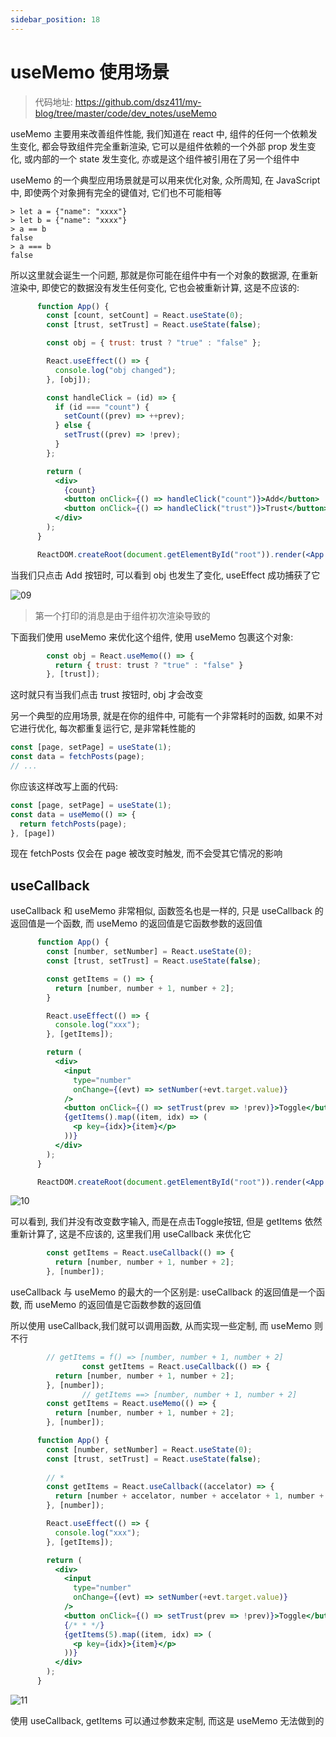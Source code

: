 ```yaml
---
sidebar_position: 18
---
```


# useMemo 使用场景

> 代码地址: https://github.com/dsz411/my-blog/tree/master/code/dev_notes/useMemo

useMemo 主要用来改善组件性能, 我们知道在 react 中, 组件的任何一个依赖发生变化, 都会导致组件完全重新渲染, 它可以是组件依赖的一个外部 prop 发生变化, 或内部的一个 state 发生变化, 亦或是这个组件被引用在了另一个组件中

useMemo 的一个典型应用场景就是可以用来优化对象, 众所周知, 在 JavaScript 中, 即使两个对象拥有完全的键值对, 它们也不可能相等

```shell
> let a = {"name": "xxxx"}
> let b = {"name": "xxxx"}
> a == b
false
> a === b
false
```

所以这里就会诞生一个问题, 那就是你可能在组件中有一个对象的数据源, 在重新渲染中, 即使它的数据没有发生任何变化, 它也会被重新计算, 这是不应该的:

```jsx
      function App() {
        const [count, setCount] = React.useState(0);
        const [trust, setTrust] = React.useState(false);

        const obj = { trust: trust ? "true" : "false" };

        React.useEffect(() => {
          console.log("obj changed");
        }, [obj]);

        const handleClick = (id) => {
          if (id === "count") {
            setCount((prev) => ++prev);
          } else {
            setTrust((prev) => !prev);
          }
        };

        return (
          <div>
            {count}
            <button onClick={() => handleClick("count")}>Add</button>
            <button onClick={() => handleClick("trust")}>Trust</button>
          </div>
        );
      }

      ReactDOM.createRoot(document.getElementById("root")).render(<App />);
```

当我们只点击 Add 按钮时, 可以看到 obj 也发生了变化, useEffect 成功捕获了它

![09](./img/09.png)

> 第一个打印的消息是由于组件初次渲染导致的

下面我们使用 useMemo 来优化这个组件, 使用 useMemo 包裹这个对象:

```jsx
        const obj = React.useMemo(() => {
          return { trust: trust ? "true" : "false" }
        }, [trust]);
```

这时就只有当我们点击 trust 按钮时, obj 才会改变

另一个典型的应用场景, 就是在你的组件中, 可能有一个非常耗时的函数, 如果不对它进行优化, 每次都重复运行它, 是非常耗性能的

```javascript
const [page, setPage] = useState(1);
const data = fetchPosts(page);
// ...
```

你应该这样改写上面的代码:

```javascript
const [page, setPage] = useState(1);
const data = useMemo(() => {
  return fetchPosts(page);
}, [page])
```

现在 fetchPosts 仅会在 page 被改变时触发, 而不会受其它情况的影响

## useCallback

useCallback 和 useMemo 非常相似, 函数签名也是一样的, 只是 useCallback 的返回值是一个函数, 而 useMemo 的返回值是它函数参数的返回值

```jsx
      function App() {
        const [number, setNumber] = React.useState(0);
        const [trust, setTrust] = React.useState(false);

        const getItems = () => {
          return [number, number + 1, number + 2];
        }

        React.useEffect(() => {
          console.log("xxx");
        }, [getItems]);

        return (
          <div>
            <input
              type="number"
              onChange={(evt) => setNumber(+evt.target.value)}
            />
            <button onClick={() => setTrust(prev => !prev)}>Toggle</button>
            {getItems().map((item, idx) => (
              <p key={idx}>{item}</p>
            ))}
          </div>
        );
      }

      ReactDOM.createRoot(document.getElementById("root")).render(<App />);
```

![10](./img/10.png)

可以看到, 我们并没有改变数字输入, 而是在点击Toggle按钮, 但是 getItems 依然重新计算了, 这是不应该的, 这里我们用 useCallback 来优化它

```jsx
        const getItems = React.useCallback(() => {
          return [number, number + 1, number + 2];
        }, [number]);
```

useCallback 与 useMemo 的最大的一个区别是: useCallback 的返回值是一个函数, 而 useMemo 的返回值是它函数参数的返回值

所以使用 useCallback,我们就可以调用函数, 从而实现一些定制, 而 useMemo 则不行

```jsx
        // getItems = f() => [number, number + 1, number + 2]
				const getItems = React.useCallback(() => {
          return [number, number + 1, number + 2];
        }, [number]);
				// getItems ==> [number, number + 1, number + 2]
        const getItems = React.useMemo(() => {
          return [number, number + 1, number + 2];
        }, [number]);
```

```jsx
      function App() {
        const [number, setNumber] = React.useState(0);
        const [trust, setTrust] = React.useState(false);
				
        // *
        const getItems = React.useCallback((accelator) => {
          return [number + accelator, number + accelator + 1, number + accelator + 2];
        }, [number]);

        React.useEffect(() => {
          console.log("xxx");
        }, [getItems]);

        return (
          <div>
            <input
              type="number"
              onChange={(evt) => setNumber(+evt.target.value)}
            />
            <button onClick={() => setTrust(prev => !prev)}>Toggle</button>
            {/* * */}
            {getItems(5).map((item, idx) => (
              <p key={idx}>{item}</p>
            ))}
          </div>
        );
      }
```

![11](./img/11.gif)

使用 useCallback, getItems 可以通过参数来定制, 而这是 useMemo 无法做到的
